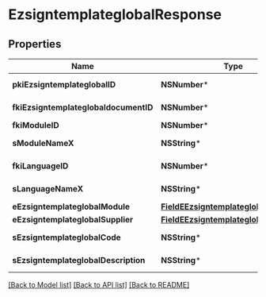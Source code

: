 # EzsigntemplateglobalResponse

## Properties
Name | Type | Description | Notes
------------ | ------------- | ------------- | -------------
**pkiEzsigntemplateglobalID** | **NSNumber*** | The unique ID of the Ezsigntemplateglobal | 
**fkiEzsigntemplateglobaldocumentID** | **NSNumber*** | The unique ID of the Ezsigntemplateglobaldocument | 
**fkiModuleID** | **NSNumber*** | The unique ID of the Module | 
**sModuleNameX** | **NSString*** | The Name of the Module in the language of the requester | [optional] 
**fkiLanguageID** | **NSNumber*** | The unique ID of the Language.  Valid values:  |Value|Description| |-|-| |1|French| |2|English| | 
**sLanguageNameX** | **NSString*** | The Name of the Language in the language of the requester | 
**eEzsigntemplateglobalModule** | [**FieldEEzsigntemplateglobalModule***](FieldEEzsigntemplateglobalModule.md) |  | 
**eEzsigntemplateglobalSupplier** | [**FieldEEzsigntemplateglobalSupplier***](FieldEEzsigntemplateglobalSupplier.md) |  | 
**sEzsigntemplateglobalCode** | **NSString*** | The Code of the Ezsigntemplateglobal | 
**sEzsigntemplateglobalDescription** | **NSString*** | The description of the Ezsigntemplate | 

[[Back to Model list]](../README.md#documentation-for-models) [[Back to API list]](../README.md#documentation-for-api-endpoints) [[Back to README]](../README.md)


